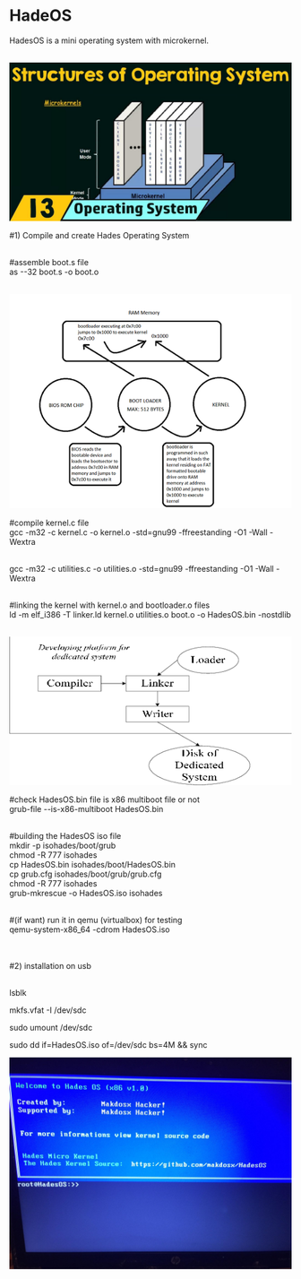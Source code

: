 # HadeOS
HadesOS is a mini operating system with microkernel. <br> <br> 

<p align="center"><img src="img/microkernel.jpeg"> <br> </p>

#1) Compile and create Hades Operating System <br> <br>

#assemble boot.s file <br>
as --32 boot.s -o boot.o <br> <br>

<p align="center"><img src="img/boot.png">  </br> </p>

#compile kernel.c file <br>
gcc -m32 -c kernel.c -o kernel.o -std=gnu99 -ffreestanding -O1 -Wall -Wextra <br> <br>

gcc -m32 -c utilities.c -o utilities.o -std=gnu99 -ffreestanding -O1 -Wall -Wextra <br> <br>

#linking the kernel with kernel.o and bootloader.o files <br>
ld -m elf_i386 -T linker.ld kernel.o utilities.o boot.o -o HadesOS.bin -nostdlib <br> <br>

<p align="center"><img src="img/linker.png">  </br> </p>
 
#check HadesOS.bin file is x86 multiboot file or not <br> 
grub-file --is-x86-multiboot HadesOS.bin <br> <br>

#building the HadesOS iso file <br>
mkdir -p isohades/boot/grub <br>
chmod -R 777 isohades <br>
cp HadesOS.bin isohades/boot/HadesOS.bin <br>
cp grub.cfg isohades/boot/grub/grub.cfg <br>
chmod -R 777 isohades <br>
grub-mkrescue -o HadesOS.iso isohades <br> <br>

#(if want) run it in qemu (virtualbox) for testing <br>
 qemu-system-x86_64 -cdrom HadesOS.iso <br> <br> <br>



#2) installation on usb <br> <br>

lsblk <br>

mkfs.vfat -I /dev/sdc <br>

sudo umount /dev/sdc <br>

sudo dd if=HadesOS.iso of=/dev/sdc bs=4M && sync <br>

<p align="center"><img src="img/hades_os.jpeg"> <br> </p>
